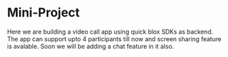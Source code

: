 # Mini-Project
Here we are building a video call app using quick blox SDKs as backend.
The app can support upto 4 participants till now and screen sharing feature is avalable. Soon we will be adding a chat feature in it also.
